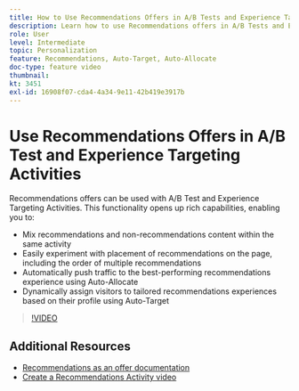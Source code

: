 ```yaml
---
title: How to Use Recommendations Offers in A/B Tests and Experience Targeting Activities
description: Learn how to use Recommendations offers in A/B Tests and Experience Targeting Activities in Adobe Target.
role: User
level: Intermediate
topic: Personalization
feature: Recommendations, Auto-Target, Auto-Allocate
doc-type: feature video
thumbnail:
kt: 3451
exl-id: 16908f07-cda4-4a34-9e11-42b419e3917b
---
```

# Use Recommendations Offers in A/B Test and Experience Targeting Activities

Recommendations offers can be used with A/B Test and Experience Targeting Activities. This functionality opens up rich capabilities, enabling you to:

* Mix recommendations and non-recommendations content within the same activity
* Easily experiment with placement of recommendations on the page, including the order of multiple recommendations
* Automatically push traffic to the best-performing recommendations experience using Auto-Allocate
* Dynamically assign visitors to tailored recommendations experiences based on their profile using Auto-Target

>[!VIDEO](https://video.tv.adobe.com/v/28878?quality=12)

## Additional Resources

* [Recommendations as an offer documentation](https://docs.adobe.com/content/help/en/target/using/recommendations/recommendations-as-an-offer.html)
* [Create a Recommendations Activity video](create-a-recommendations-activity.md)
